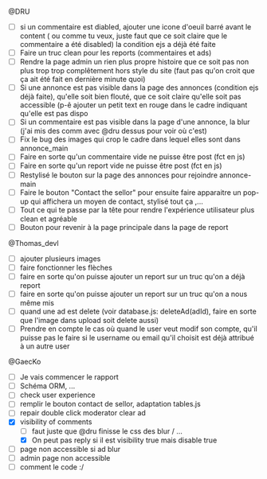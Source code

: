 @DRU 
* [ ] si un commentaire est diabled, ajouter une icone d'oeuil barré avant le content ( ou comme tu veux, juste faut que ce soit claire que le commentaire a été disabled) la condition ejs a déjà été faite
* [ ] Faire un truc clean pour les reports (commentaires et ads)
* [ ] Rendre la page admin un rien plus propre histoire que ce soit pas non plus trop trop complêtement hors style du site (faut pas qu'on croit que ça ait été fait en dernière minute quoi)
* [ ] Si une annonce est pas visible dans la page des annonces (condition ejs déjà faite), qu'elle soit bien flouté, que ce soit claire qu'elle soit pas accessible (p-ê ajouter un petit text en rouge dans le cadre indiquant qu'elle est pas dispo
* [ ] Si un commentaire est pas visible dans la page d'une annonce, la blur (j'ai mis des comm avec @dru dessus pour voir où c'est)
* [ ] Fix le bug des images qui crop le cadre dans lequel elles sont dans annonce_main
* [ ] Faire en sorte qu'un commentaire vide ne puisse être post (fct en js)
* [ ] Faire en sorte qu'un report vide ne puisse être post (fct en js)
* [ ] Restylisé le bouton sur la page des annonces pour rejoindre annonce-main
* [ ] Faire le bouton "Contact the sellor" pour ensuite faire apparaitre un pop-up qui affichera un moyen de contact, stylisé tout ça ,... 
* [ ] Tout ce qui te passe par la tête pour rendre l'expérience utilisateur plus clean et agréable
* [ ] Bouton pour revenir à la page principale dans la page de report

@Thomas_devl 
* [ ] ajouter plusieurs images 
* [ ] faire fonctionner les flèches 
* [ ] faire en sorte qu'on puisse ajouter un report sur un truc qu'on a déjà report
* [ ] faire en sorte qu'on puisse ajouter un report sur un truc qu'on a nous même mis
* [ ] quand une ad est delete (voir database.js: deleteAd(adId), faire en sorte que l'image dans upload soit delete 
aussi)
* [ ] Prendre en compte le cas où quand le user veut modif son compte, qu'il puisse pas le faire si le username ou email qu'il choisit est déjà attribué à un autre user

@GaecKo 
* [ ] Je vais commencer le rapport 
* [ ] Schéma ORM, ...
* [ ] check user experience
* [ ] remplir le bouton contact de sellor, adaptation tables.js
* [ ] repair double click moderator clear ad
* [X] visibility of comments 
    * [ ] faut juste que @dru finisse le css des blur / ...
    * [X] On peut pas reply si il est visibility true mais disable true
* [ ] page non accessible si ad blur
* [ ] admin page non accessible
* [ ] comment le code :/